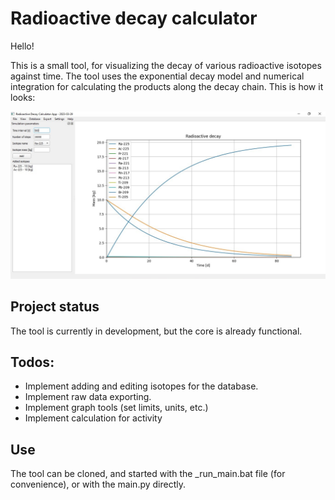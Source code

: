 # Radioactive decay calculator
Hello!

This is a small tool, for visualizing the decay of various radioactive isotopes against time.
The tool uses the exponential decay model and numerical integration for calculating the products
along the decay chain. This is how it looks:

![Main menu view](https://github.com/NWiktor/Radioactive_decay_calculator/blob/main/pictures/github_promo.jpg?raw=true)

## Project status
The tool is currently in development, but the core is already functional.

## Todos:
* Implement adding and editing isotopes for the database.
* Implement raw data exporting.
* Implement graph tools (set limits, units, etc.)
* Implement calculation for activity

## Use
The tool can be cloned, and started with the _run_main.bat file (for convenience), or with the main.py directly.
